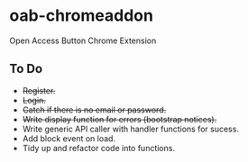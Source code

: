 oab-chromeaddon
===============

Open Access Button Chrome Extension


To Do
-----

- ~~Register.~~
- ~~Login.~~
- ~~Catch if there is no email or password.~~
- ~~Write display function for errors (bootstrap notices).~~
- Write generic API caller with handler functions for sucess.
- Add block event on load.
- Tidy up and refactor code into functions.

